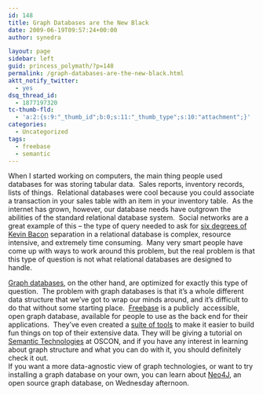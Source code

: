 ```yaml
---
id: 148
title: Graph Databases are the New Black
date: 2009-06-19T09:57:24+00:00
author: synedra

layout: page
sidebar: left
guid: princess_polymath/?p=148
permalink: /graph-databases-are-the-new-black.html
aktt_notify_twitter:
  - yes
dsq_thread_id:
  - 1877197320
tc-thumb-fld:
  - 'a:2:{s:9:"_thumb_id";b:0;s:11:"_thumb_type";s:10:"attachment";}'
categories:
  - Uncategorized
tags:
  - freebase
  - semantic
---
```

When I started working on computers, the main thing people used databases for was storing tabular data. &nbsp;Sales reports, inventory records, lists of things. &nbsp;Relational databases were cool because you could associate a transaction in your sales table with an item in your inventory table. &nbsp;As the internet has grown, however, our database needs have outgrown the abilities of the standard relational database system. &nbsp;Social networks are a great example of this &#8211; the type of query needed to ask for [six degrees of Kevin Bacon](http://en.wikipedia.org/wiki/Six_Degrees_of_Kevin_Bacon) separation in a relational database is complex, resource intensive, and extremely time consuming. &nbsp;Many very smart people have come up with ways to work around this problem, but the real problem is that this type of question is not what relational databases are designed to handle. 

<div>
</div>

<div>
  <a href="http://en.wikipedia.org/wiki/Graph_(data_structure)">Graph databases</a>, on the other hand, are optimized for exactly this type of question. &nbsp;The problem with graph databases is that it&#8217;s a whole different data structure that we&#8217;ve got to wrap our minds around, and it&#8217;s difficult to do that without some starting place. &nbsp;<a href="http://www.freebase.com">Freebase</a> is a publicly &nbsp;accessible, open graph database, available for people to use as the back end for their applications. &nbsp;They&#8217;ve even created a <a href="http://www.freebase.com/make">suite of tools</a> to make it easier to build fun things on top of their extensive data. They will be giving a tutorial on <a href="http://en.oreilly.com/oscon2009/public/schedule/detail/8225">Semantic Technologies</a> at OSCON, and if you have any interest in learning about graph structure and what you can do with it, you should definitely check it out.
</div>

<div>
</div>

<div>
  If you want a more data-agnostic view of graph technologies, or want to try installing a graph database on your own, you can learn about <a href="http://en.oreilly.com/oscon2009/public/schedule/detail/8364">Neo4J</a>, an open source graph database, on Wednesday afternoon.
</div>